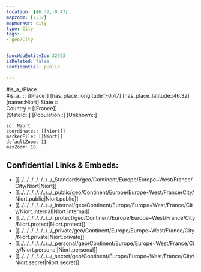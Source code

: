 ```yaml
---
location: [46.32,-0.47] 
mapzoom: [7,12] 
mapmarker: city 
type: City
tags:
- geo/City


SpocWebEntityId: 32923
isDeleted: false
confidential: public

---
```

#is_a_/Place  
#is_a_ :: [[Place]] 
[has_place_longitude::-0.47] 
[has_place_latitude::46.32] 
[name::Niort] 
State ::  
Country :: [[France]]  
[StateId::] 
[Population::] 
[Unknown::] 


```leaflet
id: Niort
coordinates: [[Niort]] 
markerFile: [[Niort]] 
defaultZoom: 11 
maxZoom: 18
```


## Confidential Links & Embeds: 
- [[../../../../../../../_Standards/geo/Continent/Europe/Europe~West/France/City/Niort|Niort]] 
- [[../../../../../../../_public/geo/Continent/Europe/Europe~West/France/City/Niort.public|Niort.public]] 
- [[../../../../../../../_internal/geo/Continent/Europe/Europe~West/France/City/Niort.internal|Niort.internal]] 
- [[../../../../../../../_protect/geo/Continent/Europe/Europe~West/France/City/Niort.protect|Niort.protect]] 
- [[../../../../../../../_private/geo/Continent/Europe/Europe~West/France/City/Niort.private|Niort.private]] 
- [[../../../../../../../_personal/geo/Continent/Europe/Europe~West/France/City/Niort.personal|Niort.personal]] 
- [[../../../../../../../_secret/geo/Continent/Europe/Europe~West/France/City/Niort.secret|Niort.secret]] 
